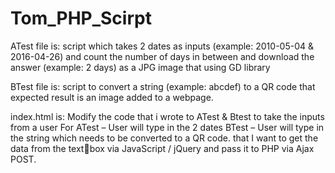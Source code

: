 # Tom_PHP_Scirpt
ATest file is:
script which takes 2 dates as inputs (example: 2010-05-04 & 2016-04-26) 
and count the number of days in between and download the answer (example: 2 days) as a JPG image that using GD library

BTest file is:
script to convert a string (example: abcdef) to a QR code that expected result is an image added to a webpage.

index.html is: 
Modify the code that i wrote to ATest & Btest to take the inputs from a user 
For 
ATest – User will type in the 2 dates
BTest – User will type in the string which needs to be converted to a QR code.
that I want to get the data from the textbox via JavaScript / jQuery and pass it to PHP via Ajax POST.  
